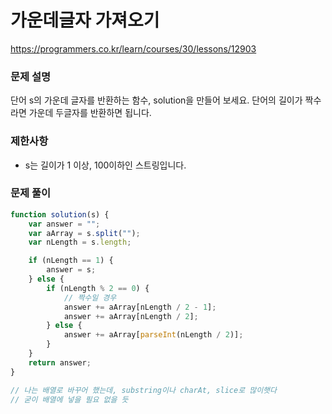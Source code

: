 # 가운데글자 가져오기

https://programmers.co.kr/learn/courses/30/lessons/12903

### 문제 설명

단어 s의 가운데 글자를 반환하는 함수, solution을 만들어 보세요. 단어의 길이가 짝수라면 가운데 두글자를 반환하면 됩니다.

### 제한사항

- s는 길이가 1 이상, 100이하인 스트링입니다.

### 문제 풀이

```jsx
function solution(s) {
	var answer = "";
	var aArray = s.split("");
	var nLength = s.length;

	if (nLength == 1) {
		answer = s;
	} else {
		if (nLength % 2 == 0) {
			// 짝수일 경우
			answer += aArray[nLength / 2 - 1];
			answer += aArray[nLength / 2];
		} else {
			answer += aArray[parseInt(nLength / 2)];
		}
	}
	return answer;
}

// 나는 배열로 바꾸어 했는데, substring이나 charAt, slice로 많이햇다
// 굳이 배열에 넣을 필요 없을 듯
```
